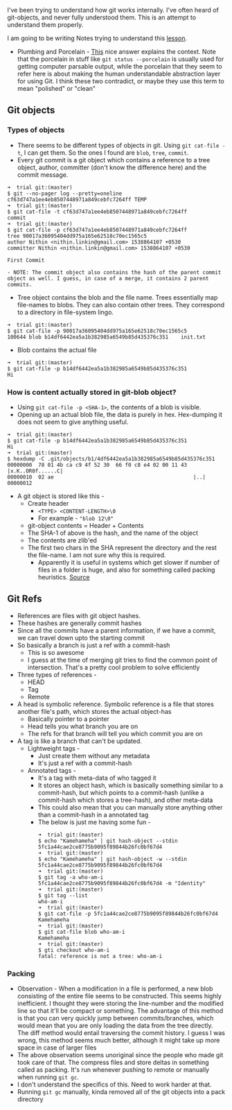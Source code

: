 I've been trying to understand how git works internally. I've often heard of git-objects, and never fully understood them. This is an attempt to understand them properly.

I am going to be writing Notes trying to understand this [lesson](https://git-scm.com/book/en/v2/Git-Internals-Plumbing-and-Porcelain).

- Plumbing and Porcelain - [This](https://stackoverflow.com/a/6976506/1518924) nice answer explains the context. Note that the porcelain in stuff like `git status --porcelain` is usually used for getting computer parsable output, while the porcelain that they seem to refer here is about making the human understandable abstraction layer for using Git. I think these two contradict, or maybe they use this term to mean "polished" or "clean"

## Git objects
### Types of objects
- There seems to be different types of objects in git. Using `git cat-file -t`, I can get them. So the ones I found are `blob`, `tree`, `commit`.
- Every git commit is a git object which contains a reference to a tree object, author, committer (don't know the difference here) and the commit message.
```
➜  trial git:(master)
$ git --no-pager log --pretty=oneline
cf63d747a1ee4eb8507448971a849cebfc7264ff TEMP
➜  trial git:(master)
$ git cat-file -t cf63d747a1ee4eb8507448971a849cebfc7264ff
commit
➜  trial git:(master)
$ git cat-file -p cf63d747a1ee4eb8507448971a849cebfc7264ff
tree 90017a36095404dd975a165e62518c70ec1565c5
author Nithin <nithin.linkin@gmail.com> 1538864107 +0530
committer Nithin <nithin.linkin@gmail.com> 1538864107 +0530

First Commit
```
    - NOTE: The commit object also contains the hash of the parent commit object as well. I guess, in case of a merge, it contains 2 parent commits.
- Tree object contains the blob and the file name. Trees essentially map file-names to blobs. They can also contain other trees. They correspond to a directory in file-system lingo.
```
➜  trial git:(master)
$ git cat-file -p 90017a36095404dd975a165e62518c70ec1565c5
100644 blob b14df6442ea5a1b382985a6549b85d435376c351    init.txt
```
- Blob contains the actual file
```
➜  trial git:(master)
$ git cat-file -p b14df6442ea5a1b382985a6549b85d435376c351
Hi
```

### How is content actually stored in git-blob object?
- Using `git cat-file -p <SHA-1>`, the contents of a blob is visible.
- Opening up an actual blob file, the data is purely in hex. Hex-dumping it does not seem to give anything useful. 
```
➜  trial git:(master)
$ git cat-file -p b14df6442ea5a1b382985a6549b85d435376c351
Hi
➜  trial git:(master)
$ hexdump -C .git/objects/b1/4df6442ea5a1b382985a6549b85d435376c351
00000000  78 01 4b ca c9 4f 52 30  66 f0 c8 e4 02 00 11 43  |x.K..OR0f......C|
00000010  02 ae                                             |..|
00000012
```
- A git object is stored like this - 
    - Create header 
        - `<TYPE> <CONTENT-LENGTH>\0`
        - For example - `"blob 12\0"`
    - git-object contents = Header + Contents
    - The SHA-1 of above is the hash, and the name of the object
    - The contents are zlib'ed
    - The first two chars in the SHA represent the directory and the rest the file-name. I am not sure why this is required.
        - Apparently it is useful in systems which get slower if number of files in a folder is huge, and also for something called packing heuristics. [Source](https://stackoverflow.com/questions/30662521/advantages-of-categorizing-objects-into-folders-named-as-the-first-2-characters)

## Git Refs
- References are files with git object hashes. 
- These hashes are generally commit hashes
- Since all the commits have a parent information, if we have a commit, we can travel down upto the starting commit
- So basically a branch is just a ref with a commit-hash
    - This is so awesome
    - I guess at the time of merging git tries to find the common point of intersection. That's a pretty cool problem to solve efficiently
- Three types of references - 
    - HEAD
    - Tag
    - Remote
- A head is symbolic reference. Symbolic reference is a file that stores another file's path, which stores the actual object-has
    - Basically pointer to a pointer
    - Head tells you what branch you are on
    - The refs for that branch will tell you which commit you are on
- A tag is like a branch that can't be updated.
    - Lightweight tags -
        - Just create them without any metadata
        - It's just a ref with a commit-hash
    - Annotated tags - 
        - It's a tag with meta-data of who tagged it
        - It stores an object hash, which is basically something similar to a commit-hash, but which points to a commit-hash (unlike a commit-hash which stores a tree-hash), and other meta-data
        - This could also mean that you can manually store anything other than a commit-hash in a annotated tag
        - The below is just me having some fun - 
            ```
            ➜  trial git:(master)
            $ echo "Kamehameha" | git hash-object --stdin
            5fc1a44cae2ce8775b9095f89844b26fc0bf67d4
            ➜  trial git:(master)
            $ echo "Kamehameha" | git hash-object -w --stdin
            5fc1a44cae2ce8775b9095f89844b26fc0bf67d4
            ➜  trial git:(master)
            $ git tag -a who-am-i 5fc1a44cae2ce8775b9095f89844b26fc0bf67d4 -m "Identity"
            ➜  trial git:(master)
            $ git tag --list
            who-am-i
            ➜  trial git:(master)
            $ git cat-file -p 5fc1a44cae2ce8775b9095f89844b26fc0bf67d4
            Kamehameha
            ➜  trial git:(master)
            $ git cat-file blob who-am-i
            Kamehameha
            ➜  trial git:(master)
            $ gti checkout who-am-i
            fatal: reference is not a tree: who-am-i
            ```
### Packing
- Observation - When a modification in a file is performed, a new blob consisting of the entire file seems to be constructed. This seems highly inefficient. I thought they were storing the line-number and the modified line so that it'll be compact or something. The advantage of this method is that you can very quickly jump between commits/branches, which would mean that you are only loading the data from the tree directly. The diff method would entail traversing the commit history. I guess I was wrong, this method seems much better, although it might take up more space in case of larger files
- The above observation seems unoriginal since the people who made git took care of that. The compress files and store deltas in something called as packing. It's run whenever pushing to remote or manually when running `git gc`.
- I don't understand the specifics of this. Need to work harder at that.
- Running `git gc` manually, kinda removed all of the git objects into a pack directory
